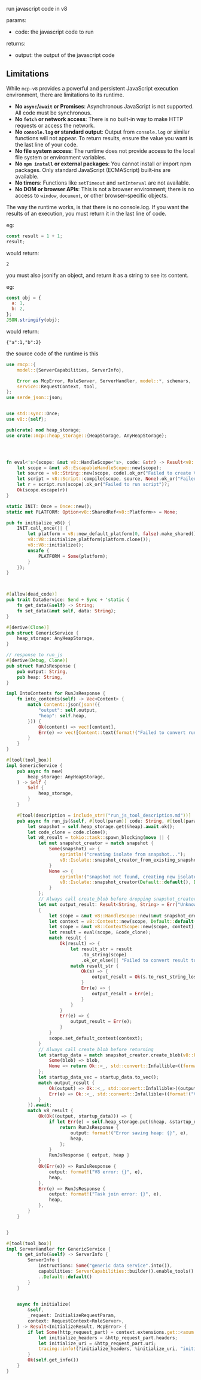 run javascript code in v8

params:
- code: the javascript code to run

returns:
- output: the output of the javascript code




## Limitations

While `mcp-v8` provides a powerful and persistent JavaScript execution environment, there are limitations to its runtime. 

- **No `async`/`await` or Promises**: Asynchronous JavaScript is not supported. All code must be synchronous.
- **No `fetch` or network access**: There is no built-in way to make HTTP requests or access the network.
- **No `console.log` or standard output**: Output from `console.log` or similar functions will not appear. To return results, ensure the value you want is the last line of your code.
- **No file system access**: The runtime does not provide access to the local file system or environment variables.
- **No `npm install` or external packages**: You cannot install or import npm packages. Only standard JavaScript (ECMAScript) built-ins are available.
- **No timers**: Functions like `setTimeout` and `setInterval` are not available.
- **No DOM or browser APIs**: This is not a browser environment; there is no access to `window`, `document`, or other browser-specific objects.


The way the runtime works, is that there is no console.log. If you want the results of an execution, you must return it in the last line of code.


eg:

```js
const result = 1 + 1;
result;
```

would return:

```
2
```

you must also jsonify an object, and return it as a string to see its content.

eg:

```js
const obj = {
  a: 1,
  b: 2,
};
JSON.stringify(obj);
```

would return:

```
{"a":1,"b":2}
```

the source code of the runtime is this 
```rust
use rmcp::{
    model::{ServerCapabilities, ServerInfo},

    Error as McpError, RoleServer, ServerHandler, model::*, schemars,
    service::RequestContext, tool,
};
use serde_json::json;


use std::sync::Once;
use v8::{self};

pub(crate) mod heap_storage;
use crate::mcp::heap_storage::{HeapStorage, AnyHeapStorage};




fn eval<'s>(scope: &mut v8::HandleScope<'s>, code: &str) -> Result<v8::Local<'s, v8::Value>, String> {
    let scope = &mut v8::EscapableHandleScope::new(scope);
    let source = v8::String::new(scope, code).ok_or("Failed to create V8 string")?;
    let script = v8::Script::compile(scope, source, None).ok_or("Failed to compile script")?;
    let r = script.run(scope).ok_or("Failed to run script")?;
    Ok(scope.escape(r))
}

static INIT: Once = Once::new();
static mut PLATFORM: Option<v8::SharedRef<v8::Platform>> = None;

pub fn initialize_v8() {
    INIT.call_once(|| {
        let platform = v8::new_default_platform(0, false).make_shared();
        v8::V8::initialize_platform(platform.clone());
        v8::V8::initialize();
        unsafe {
            PLATFORM = Some(platform);
        }
    });
}



#[allow(dead_code)]
pub trait DataService: Send + Sync + 'static {
    fn get_data(&self) -> String;
    fn set_data(&mut self, data: String);
}

#[derive(Clone)]
pub struct GenericService {
    heap_storage: AnyHeapStorage,
}

// response to run_js
#[derive(Debug, Clone)]
pub struct RunJsResponse {
    pub output: String,
    pub heap: String,
}

impl IntoContents for RunJsResponse {
    fn into_contents(self) -> Vec<Content> {
        match Content::json(json!({
            "output": self.output,
            "heap": self.heap,
        })) {
            Ok(content) => vec![content],
            Err(e) => vec![Content::text(format!("Failed to convert run_js response to content: {}", e))],
        }
    }
}

#[tool(tool_box)]
impl GenericService {
    pub async fn new(
        heap_storage: AnyHeapStorage,
    ) -> Self {
        Self {
            heap_storage,
        }
    }

    #[tool(description = include_str!("run_js_tool_description.md"))]
    pub async fn run_js(&self, #[tool(param)] code: String, #[tool(param)] heap: String) -> RunJsResponse {
        let snapshot = self.heap_storage.get(&heap).await.ok();
        let code_clone = code.clone();
        let v8_result = tokio::task::spawn_blocking(move || {
            let mut snapshot_creator = match snapshot {
                Some(snapshot) => {
                    eprintln!("creating isolate from snapshot...");
                    v8::Isolate::snapshot_creator_from_existing_snapshot(snapshot, None, None)
                }
                None => {
                    eprintln!("snapshot not found, creating new isolate...");
                    v8::Isolate::snapshot_creator(Default::default(), Default::default())
                }
            };
            // Always call create_blob before dropping snapshot_creator
            let mut output_result: Result<String, String> = Err("Unknown error".to_string());
            {
                let scope = &mut v8::HandleScope::new(&mut snapshot_creator);
                let context = v8::Context::new(scope, Default::default());
                let scope = &mut v8::ContextScope::new(scope, context);
                let result = eval(scope, &code_clone);
                match result {
                    Ok(result) => {
                        let result_str = result
                            .to_string(scope)
                            .ok_or_else(|| "Failed to convert result to string".to_string());
                        match result_str {
                            Ok(s) => {
                                output_result = Ok(s.to_rust_string_lossy(scope));
                            }
                            Err(e) => {
                                output_result = Err(e);
                            }
                        }
                    }
                    Err(e) => {
                        output_result = Err(e);
                    }
                }
                scope.set_default_context(context);
            }
            // Always call create_blob before returning
            let startup_data = match snapshot_creator.create_blob(v8::FunctionCodeHandling::Clear) {
                Some(blob) => blob,
                None => return Ok::<_, std::convert::Infallible>((format!("V8 error: Failed to create V8 snapshot blob"), vec![])),
            };
            let startup_data_vec = startup_data.to_vec();
            match output_result {
                Ok(output) => Ok::<_, std::convert::Infallible>((output, startup_data_vec)),
                Err(e) => Ok::<_, std::convert::Infallible>((format!("V8 error: {}", e), startup_data_vec)),
            }
        }).await;
        match v8_result {
            Ok(Ok((output, startup_data))) => {
                if let Err(e) = self.heap_storage.put(&heap, &startup_data).await {
                    return RunJsResponse {
                        output: format!("Error saving heap: {}", e),
                        heap,
                    };
                }
                RunJsResponse { output, heap }
            }
            Ok(Err(e)) => RunJsResponse {
                output: format!("V8 error: {}", e),
                heap,
            },
            Err(e) => RunJsResponse {
                output: format!("Task join error: {}", e),
                heap,
            },
        }
    }


}

#[tool(tool_box)]
impl ServerHandler for GenericService {
    fn get_info(&self) -> ServerInfo {
        ServerInfo {
            instructions: Some("generic data service".into()),
            capabilities: ServerCapabilities::builder().enable_tools().build(),
            ..Default::default()
        }
    }

    
    async fn initialize(
        &self,
        _request: InitializeRequestParam,
        context: RequestContext<RoleServer>,
    ) -> Result<InitializeResult, McpError> {
        if let Some(http_request_part) = context.extensions.get::<axum::http::request::Parts>() {
            let initialize_headers = &http_request_part.headers;
            let initialize_uri = &http_request_part.uri;
            tracing::info!(?initialize_headers, %initialize_uri, "initialize from http server");
        }
        Ok(self.get_info())
    }
}
```

